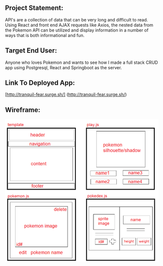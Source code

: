 ## Project Statement:
API's are a collection of data that can be very long and difficult to read. Using React and front end AJAX requests like Axios, the nested data from the Pokemon API can be utilized and display information in a number of ways that is both informational and fun.

## Target End User:
Anyone who loves Pokemon and wants to see how I made a full stack CRUD app using Postgresql, React and Springboot as the server.

## Link To Deployed App:
[http://tranquil-fear.surge.sh/]
(http://tranquil-fear.surge.sh/)

## Wireframe:
<img src="./images/p3_wireframe.png" alt="wireframe" />